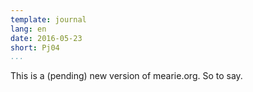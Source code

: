 ```yaml
---
template: journal
lang: en
date: 2016-05-23
short: Pj04
...
```


This is a (pending) new version of mearie.org. So to say.

